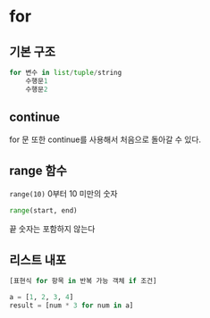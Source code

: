 # for

## 기본 구조
```python
for 변수 in list/tuple/string
    수행문1
    수행문2
```

## continue
for 문 또한 continue를 사용해서 처음으로 돌아갈 수 있다.

## range 함수
`range(10)`
0부터 10 미만의 숫자

```python
range(start, end)
```
끝 숫자는 포함하지 않는다

## 리스트 내포
```python
[표현식 for 항목 in 반복 가능 객체 if 조건]

a = [1, 2, 3, 4]
result = [num * 3 for num in a]
```
